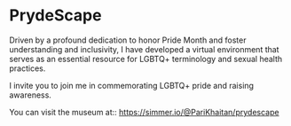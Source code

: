 # PrydeScape

Driven by a profound dedication to honor Pride Month and foster understanding and inclusivity, I have developed a virtual environment that serves as an essential resource for LGBTQ+ terminology and sexual health practices.

I invite you to join me in commemorating LGBTQ+ pride and raising awareness.


You can visit the museum at:: https://simmer.io/@PariKhaitan/prydescape 
